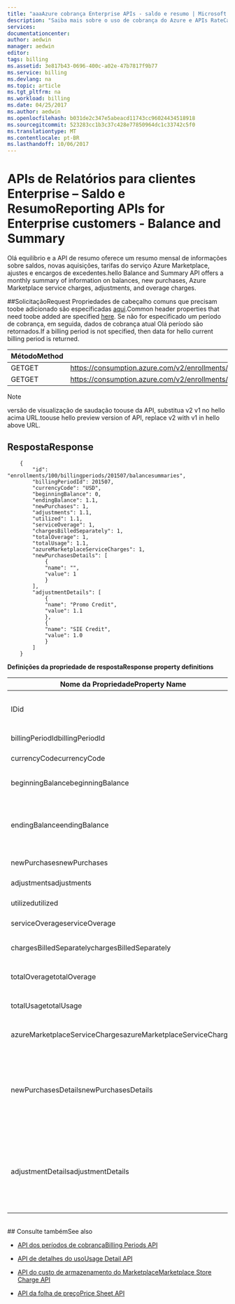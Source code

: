 ```yaml
---
title: "aaaAzure cobrança Enterprise APIs - saldo e resumo | Microsoft Docs"
description: "Saiba mais sobre o uso de cobrança do Azure e APIs RateCard, que são insights tooprovide usados para consumo de recursos do Azure e tendências."
services: 
documentationcenter: 
author: aedwin
manager: aedwin
editor: 
tags: billing
ms.assetid: 3e817b43-0696-400c-a02e-47b7817f9b77
ms.service: billing
ms.devlang: na
ms.topic: article
ms.tgt_pltfrm: na
ms.workload: billing
ms.date: 04/25/2017
ms.author: aedwin
ms.openlocfilehash: b031de2c347e5abeacd11743cc96024434518918
ms.sourcegitcommit: 523283cc1b3c37c428e77850964dc1c33742c5f0
ms.translationtype: MT
ms.contentlocale: pt-BR
ms.lasthandoff: 10/06/2017
---
```

# <a name="reporting-apis-for-enterprise-customers---balance-and-summary"></a><span data-ttu-id="b316e-103">APIs de Relatórios para clientes Enterprise – Saldo e Resumo</span><span class="sxs-lookup"><span data-stu-id="b316e-103">Reporting APIs for Enterprise customers - Balance and Summary</span></span>

<span data-ttu-id="b316e-104">Olá equilíbrio e a API de resumo oferece um resumo mensal de informações sobre saldos, novas aquisições, tarifas do serviço Azure Marketplace, ajustes e encargos de excedentes.</span><span class="sxs-lookup"><span data-stu-id="b316e-104">hello Balance and Summary API offers a monthly summary of information on balances, new purchases, Azure Marketplace service charges, adjustments, and overage charges.</span></span>


##<a name="request"></a><span data-ttu-id="b316e-105">Solicitação</span><span class="sxs-lookup"><span data-stu-id="b316e-105">Request</span></span> 
<span data-ttu-id="b316e-106">Propriedades de cabeçalho comuns que precisam toobe adicionado são especificadas [aqui](billing-enterprise-api.md).</span><span class="sxs-lookup"><span data-stu-id="b316e-106">Common header properties that need toobe added are specified [here](billing-enterprise-api.md).</span></span> <span data-ttu-id="b316e-107">Se não for especificado um período de cobrança, em seguida, dados de cobrança atual Olá período são retornados.</span><span class="sxs-lookup"><span data-stu-id="b316e-107">If a billing period is not specified, then data for hello current billing period is returned.</span></span>

|<span data-ttu-id="b316e-108">Método</span><span class="sxs-lookup"><span data-stu-id="b316e-108">Method</span></span> | <span data-ttu-id="b316e-109">URI da solicitação</span><span class="sxs-lookup"><span data-stu-id="b316e-109">Request URI</span></span>|
|-|-|
|<span data-ttu-id="b316e-110">GET</span><span class="sxs-lookup"><span data-stu-id="b316e-110">GET</span></span>| <span data-ttu-id="b316e-111">https://consumption.azure.com/v2/enrollments/{enrollmentNumber}/balancesummary</span><span class="sxs-lookup"><span data-stu-id="b316e-111">https://consumption.azure.com/v2/enrollments/{enrollmentNumber}/balancesummary</span></span>|
|<span data-ttu-id="b316e-112">GET</span><span class="sxs-lookup"><span data-stu-id="b316e-112">GET</span></span>| <span data-ttu-id="b316e-113">https://consumption.azure.com/v2/enrollments/{enrollmentNumber}/billingPeriods/{billingPeriod}/balancesummary</span><span class="sxs-lookup"><span data-stu-id="b316e-113">https://consumption.azure.com/v2/enrollments/{enrollmentNumber}/billingPeriods/{billingPeriod}/balancesummary</span></span>|

> [!Note]
> <span data-ttu-id="b316e-114">versão de visualização de saudação toouse da API, substitua v2 v1 no hello acima URL.</span><span class="sxs-lookup"><span data-stu-id="b316e-114">toouse hello preview version of API, replace v2 with v1 in hello above URL.</span></span>
>

## <a name="response"></a><span data-ttu-id="b316e-115">Resposta</span><span class="sxs-lookup"><span data-stu-id="b316e-115">Response</span></span>

        {
            "id": "enrollments/100/billingperiods/201507/balancesummaries",
            "billingPeriodId": 201507,
            "currencyCode": "USD",
            "beginningBalance": 0,
            "endingBalance": 1.1,
            "newPurchases": 1,
            "adjustments": 1.1,
            "utilized": 1.1,
            "serviceOverage": 1,
            "chargesBilledSeparately": 1,
            "totalOverage": 1,
            "totalUsage": 1.1,
            "azureMarketplaceServiceCharges": 1,
            "newPurchasesDetails": [
                {
                "name": "",
                "value": 1
                }
            ],
            "adjustmentDetails": [
                {
                "name": "Promo Credit",
                "value": 1.1
                },
                {
                "name": "SIE Credit",
                "value": 1.0
                }
            ]
        }


<span data-ttu-id="b316e-116">**Definições da propriedade de resposta**</span><span class="sxs-lookup"><span data-stu-id="b316e-116">**Response property definitions**</span></span>

|<span data-ttu-id="b316e-117">Nome da Propriedade</span><span class="sxs-lookup"><span data-stu-id="b316e-117">Property Name</span></span>| <span data-ttu-id="b316e-118">Tipo</span><span class="sxs-lookup"><span data-stu-id="b316e-118">Type</span></span>| <span data-ttu-id="b316e-119">Descrição</span><span class="sxs-lookup"><span data-stu-id="b316e-119">Description</span></span>
|-|-|-|
|<span data-ttu-id="b316e-120">ID</span><span class="sxs-lookup"><span data-stu-id="b316e-120">id</span></span>|<span data-ttu-id="b316e-121">string</span><span class="sxs-lookup"><span data-stu-id="b316e-121">string</span></span>|<span data-ttu-id="b316e-122">Olá Id exclusiva para um determinado período de cobrança e registro</span><span class="sxs-lookup"><span data-stu-id="b316e-122">hello unique Id for a specific billing period and enrollment</span></span>|
|<span data-ttu-id="b316e-123">billingPeriodId</span><span class="sxs-lookup"><span data-stu-id="b316e-123">billingPeriodId</span></span>|<span data-ttu-id="b316e-124">string</span><span class="sxs-lookup"><span data-stu-id="b316e-124">string</span></span> |<span data-ttu-id="b316e-125">Olá Id do período de cobrança</span><span class="sxs-lookup"><span data-stu-id="b316e-125">hello billing period Id</span></span>|
|<span data-ttu-id="b316e-126">currencyCode</span><span class="sxs-lookup"><span data-stu-id="b316e-126">currencyCode</span></span>|<span data-ttu-id="b316e-127">string</span><span class="sxs-lookup"><span data-stu-id="b316e-127">string</span></span> |<span data-ttu-id="b316e-128">código de moeda Olá</span><span class="sxs-lookup"><span data-stu-id="b316e-128">hello currency code</span></span>|
|<span data-ttu-id="b316e-129">beginningBalance</span><span class="sxs-lookup"><span data-stu-id="b316e-129">beginningBalance</span></span>|<span data-ttu-id="b316e-130">decimal</span><span class="sxs-lookup"><span data-stu-id="b316e-130">decimal</span></span>| <span data-ttu-id="b316e-131">saldo inicial de Olá Olá período de faturamento</span><span class="sxs-lookup"><span data-stu-id="b316e-131">hello beginning balance for hello billing period</span></span>|
|<span data-ttu-id="b316e-132">endingBalance</span><span class="sxs-lookup"><span data-stu-id="b316e-132">endingBalance</span></span>|<span data-ttu-id="b316e-133">decimal</span><span class="sxs-lookup"><span data-stu-id="b316e-133">decimal</span></span>| <span data-ttu-id="b316e-134">Olá saldo final para o período de cobrança hello (para períodos abertos que isso será atualizado diariamente)</span><span class="sxs-lookup"><span data-stu-id="b316e-134">hello ending balance for hello billing period (for open periods this will be updated daily)</span></span>|
|<span data-ttu-id="b316e-135">newPurchases</span><span class="sxs-lookup"><span data-stu-id="b316e-135">newPurchases</span></span>|<span data-ttu-id="b316e-136">decimal</span><span class="sxs-lookup"><span data-stu-id="b316e-136">decimal</span></span>| <span data-ttu-id="b316e-137">Valor total da nova compra</span><span class="sxs-lookup"><span data-stu-id="b316e-137">Total new purchase amount</span></span>|
|<span data-ttu-id="b316e-138">adjustments</span><span class="sxs-lookup"><span data-stu-id="b316e-138">adjustments</span></span>|<span data-ttu-id="b316e-139">decimal</span><span class="sxs-lookup"><span data-stu-id="b316e-139">decimal</span></span>| <span data-ttu-id="b316e-140">Valor total do ajuste</span><span class="sxs-lookup"><span data-stu-id="b316e-140">Total adjustment amount</span></span>|
|<span data-ttu-id="b316e-141">utilized</span><span class="sxs-lookup"><span data-stu-id="b316e-141">utilized</span></span>|<span data-ttu-id="b316e-142">decimal</span><span class="sxs-lookup"><span data-stu-id="b316e-142">decimal</span></span>| <span data-ttu-id="b316e-143">Uso total do compromisso</span><span class="sxs-lookup"><span data-stu-id="b316e-143">Total Commitment usage</span></span>|
|<span data-ttu-id="b316e-144">serviceOverage</span><span class="sxs-lookup"><span data-stu-id="b316e-144">serviceOverage</span></span>|<span data-ttu-id="b316e-145">decimal</span><span class="sxs-lookup"><span data-stu-id="b316e-145">decimal</span></span>| <span data-ttu-id="b316e-146">Excedente dos serviços do Azure</span><span class="sxs-lookup"><span data-stu-id="b316e-146">Overage for Azure services</span></span>|
|<span data-ttu-id="b316e-147">chargesBilledSeparately</span><span class="sxs-lookup"><span data-stu-id="b316e-147">chargesBilledSeparately</span></span>|<span data-ttu-id="b316e-148">decimal</span><span class="sxs-lookup"><span data-stu-id="b316e-148">decimal</span></span>| <span data-ttu-id="b316e-149">Encargos cobrados separadamente</span><span class="sxs-lookup"><span data-stu-id="b316e-149">Charges Billed separately</span></span>|
|<span data-ttu-id="b316e-150">totalOverage</span><span class="sxs-lookup"><span data-stu-id="b316e-150">totalOverage</span></span>|<span data-ttu-id="b316e-151">decimal</span><span class="sxs-lookup"><span data-stu-id="b316e-151">decimal</span></span>| <span data-ttu-id="b316e-152">serviceOverage + chargesBilledSeparately</span><span class="sxs-lookup"><span data-stu-id="b316e-152">serviceOverage + chargesBilledSeparately</span></span>|
|<span data-ttu-id="b316e-153">totalUsage</span><span class="sxs-lookup"><span data-stu-id="b316e-153">totalUsage</span></span>|<span data-ttu-id="b316e-154">decimal</span><span class="sxs-lookup"><span data-stu-id="b316e-154">decimal</span></span>| <span data-ttu-id="b316e-155">Compromisso do serviço do Azure + excedente total</span><span class="sxs-lookup"><span data-stu-id="b316e-155">Azure service commitment + total Overage</span></span>|
|<span data-ttu-id="b316e-156">azureMarketplaceServiceCharges</span><span class="sxs-lookup"><span data-stu-id="b316e-156">azureMarketplaceServiceCharges</span></span>|<span data-ttu-id="b316e-157">decimal</span><span class="sxs-lookup"><span data-stu-id="b316e-157">decimal</span></span>| <span data-ttu-id="b316e-158">Total de encargos do Azure Marketplace</span><span class="sxs-lookup"><span data-stu-id="b316e-158">Total charges for Azure Marketplace</span></span>|
|<span data-ttu-id="b316e-159">newPurchasesDetails</span><span class="sxs-lookup"><span data-stu-id="b316e-159">newPurchasesDetails</span></span>|<span data-ttu-id="b316e-160">Matriz de cadeias de caracteres JSON de pares de nome e valor</span><span class="sxs-lookup"><span data-stu-id="b316e-160">JSON string array of Name Value pairs</span></span>|<span data-ttu-id="b316e-161">Lista de novas compras</span><span class="sxs-lookup"><span data-stu-id="b316e-161">List of new purchases</span></span>|
|<span data-ttu-id="b316e-162">adjustmentDetails</span><span class="sxs-lookup"><span data-stu-id="b316e-162">adjustmentDetails</span></span>|<span data-ttu-id="b316e-163">Matriz de cadeias de caracteres JSON de pares de nome e valor</span><span class="sxs-lookup"><span data-stu-id="b316e-163">JSON string array of Name Value pairs</span></span>|<span data-ttu-id="b316e-164">Lista de ajustes (crédito de promoção, crédito SIE etc.)</span><span class="sxs-lookup"><span data-stu-id="b316e-164">List of Adjustments (Promo credit, SIE credit etc.)</span></span> |


<br/>
## <a name="see-also"></a><span data-ttu-id="b316e-165">Consulte também</span><span class="sxs-lookup"><span data-stu-id="b316e-165">See also</span></span>

* [<span data-ttu-id="b316e-166">API dos períodos de cobrança</span><span class="sxs-lookup"><span data-stu-id="b316e-166">Billing Periods API</span></span>](billing-enterprise-api-billing-periods.md)

* [<span data-ttu-id="b316e-167">API de detalhes do uso</span><span class="sxs-lookup"><span data-stu-id="b316e-167">Usage Detail API</span></span>](billing-enterprise-api-usage-detail.md) 

* [<span data-ttu-id="b316e-168">API do custo de armazenamento do Marketplace</span><span class="sxs-lookup"><span data-stu-id="b316e-168">Marketplace Store Charge API</span></span>](billing-enterprise-api-marketplace-storecharge.md) 

* [<span data-ttu-id="b316e-169">API da folha de preço</span><span class="sxs-lookup"><span data-stu-id="b316e-169">Price Sheet API</span></span>](billing-enterprise-api-pricesheet.md)